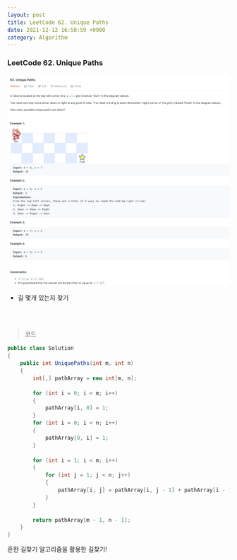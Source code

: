 ```yaml
---
layout: post
title: LeetCode 62. Unique Paths
date: 2021-12-12 16:58:59 +0900
category: Algorithm
---
```

### LeetCode 62. Unique Paths

![](/assets/img/leetcode/62.png)

- 길 몇개 있는지 찾기

<br><br>

>코드

```c#
public class Solution
{
    public int UniquePaths(int m, int n)
    {
        int[,] pathArray = new int[m, n];

        for (int i = 0; i < m; i++)
        {
            pathArray[i, 0] = 1;
        }
        for (int i = 0; i < n; i++)
        {
            pathArray[0, i] = 1;
        }

        for (int i = 1; i < m; i++)
        {
            for (int j = 1; j < n; j++)
            {
                pathArray[i, j] = pathArray[i, j - 1] + pathArray[i - 1, j];
            }
        }

        return pathArray[m - 1, n - 1];
    }
}
```

흔한 길찾기 알고리즘을 활용한 길찾기!